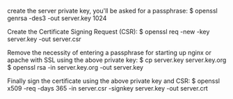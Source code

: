  
create the server private key, you'll be asked for a passphrase:
$ openssl genrsa -des3 -out server.key 1024

Create the Certificate Signing Request (CSR):
$ openssl req -new -key server.key -out server.csr

Remove the necessity of entering a passphrase for starting up nginx or apache with SSL using the above private key:
$ cp server.key server.key.org
$ openssl rsa -in server.key.org -out server.key

Finally sign the certificate using the above private key and CSR:
$ openssl x509 -req -days 365 -in server.csr -signkey server.key -out server.crt

